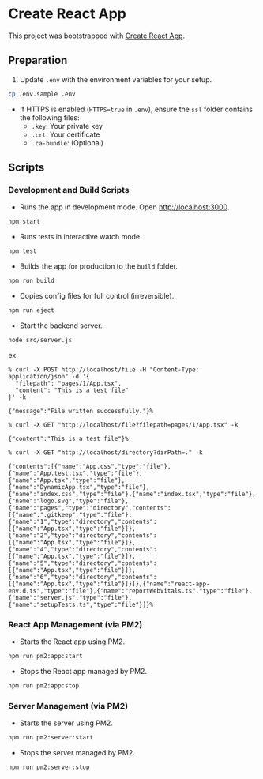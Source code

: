 # Create React App

This project was bootstrapped with [Create React App](https://github.com/facebook/create-react-app).

## Preparation

1. Update `.env` with the environment variables for your setup.

```bash
cp .env.sample .env
```   

- If HTTPS is enabled (`HTTPS=true` in `.env`), ensure the `ssl` folder contains the following files:
    - `.key`: Your private key
    - `.crt`: Your certificate
    - `.ca-bundle`: (Optional)

## Scripts

### Development and Build Scripts

- Runs the app in development mode. Open [http://localhost:3000](http://localhost:3000).

```bash
npm start
```

- Runs tests in interactive watch mode.

```bash
npm test
```

- Builds the app for production to the `build` folder.

```bash
npm run build
```

- Copies config files for full control (irreversible).

```bash
npm run eject
```

- Start the backend server.

```bash
node src/server.js
```

ex: 

```
% curl -X POST http://localhost/file -H "Content-Type: application/json" -d '{
  "filepath": "pages/1/App.tsx", 
  "content": "This is a test file"
}' -k

{"message":"File written successfully."}%   
```

```
% curl -X GET "http://localhost/file?filepath=pages/1/App.tsx" -k

{"content":"This is a test file"}%                           
```

```
% curl -X GET "http://localhost/directory?dirPath=." -k   

{"contents":[{"name":"App.css","type":"file"},{"name":"App.test.tsx","type":"file"},{"name":"App.tsx","type":"file"},{"name":"DynamicApp.tsx","type":"file"},{"name":"index.css","type":"file"},{"name":"index.tsx","type":"file"},{"name":"logo.svg","type":"file"},{"name":"pages","type":"directory","contents":[{"name":".gitkeep","type":"file"},{"name":"1","type":"directory","contents":[{"name":"App.tsx","type":"file"}]},{"name":"2","type":"directory","contents":[{"name":"App.tsx","type":"file"}]},{"name":"4","type":"directory","contents":[{"name":"App.tsx","type":"file"}]},{"name":"5","type":"directory","contents":[{"name":"App.tsx","type":"file"}]},{"name":"6","type":"directory","contents":[{"name":"App.tsx","type":"file"}]}]},{"name":"react-app-env.d.ts","type":"file"},{"name":"reportWebVitals.ts","type":"file"},{"name":"server.js","type":"file"},{"name":"setupTests.ts","type":"file"}]}%  
```

### React App Management (via PM2)

- Starts the React app using PM2.

```bash
npm run pm2:app:start
```

- Stops the React app managed by PM2.

```bash
npm run pm2:app:stop
```

### Server Management (via PM2)

- Starts the server using PM2.

```bash
npm run pm2:server:start
```

- Stops the server managed by PM2.

```bash
npm run pm2:server:stop
```
